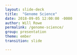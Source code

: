 ```yaml
---
layout: slide-deck
title:  "Genome Science"
date: 2018-09-05 12:00:00 -0000
author: Will Rowe
permalink: /genome-science/
group: presentation
theme: ember
transition: slide

---
```


<script type="text/template">

#### Genome Science 2018

***

# Sketching microbiomes

***

Will Rowe PhD

<br/>email: [will.rowe@stfc.ac.uk](will.rowe@stfc.ac.uk) | twitter: [wil_rowe](https://twitter.com/wil_rowe)

----

***

## Talk overview

***

* Background
 - what is data sketching?
 - how is it applied to microbial genomics?

* Sketching microbiomes
 - histosketching for fast indexing, clustering and ML
 - indexing variation graphs and resistome profiling

* Software and a case study
 - HULK, BANNER, GROOT & DRAX!
 - identifying neonatal dysbiosis

----

"[Analytics]() is the discovery, interpretation, and communication of meaningful patterns in data; focusing on what will happen next"

<br/>
<div align="right">
<i>wikipedia<i/>
<div/>

---

* Microbiome analytics has a [big data]() problem
  - certain questions don't scale
  - e.g. finding frequent items, counting distinct elements etc.
  - requires large time/compute resources

* Rather than bigger computers, what can we do?
 - reduce the data
 - approximate the data
 - streamline workflows

---

"[Data sketching]() produces an approximate answer based on a summary ([sketch]()) of the data stream in memory"

---

* [Data sketching]() can enable microbiome analytics
 - can process data streams in small, fixed memory
 - only need a single pass of the data
 - probabilistic but with error bounds

* Recent sketching tools using MinHash ( e.g. [mash](), [sourmash]()) are great!
 - find similar genomes
 - find what's in your microbiome sample
 - get distances to build quick trees

* There are some drawbacks, especially for microbiome analytics
 - MinHash doesn't include k-mer frequency information
 - MinHash doesn't account for impact of relative set size

----

"The [histogram sketch]() (or histosketch) data structure maintains a set of  fixed size sketches to approximate the overall histogram as it is received from a data stream"

<br/>
<div align="right">
<i>Yang et al. 2017<i/>
<div/>

---

<img src="https://raw.githubusercontent.com/will-rowe/hulk/master/paper/img/figures/pngs/figure-1.png" width="60%">

> [Rowe, WPM et al. Streaming histogram sketching for rapid microbiome analytics. BioRxiv 2018](https://doi.org/10.1101/408070)
<br/>
> [twitter: @wil_rowe]()

---

* [Histosketch]() algorithm
  - designed for similarity comparisons of customer activity information
  - implemented here to process streaming k-mer spectra

* Uses [consistent weighted sampling]()
 - keeps track of k-mer frequency information
 - accounts for differences in relative set size

* Several applications
  - sample dissimilarity estimation
  - rapid microbiome catalogue searching
  - classification of microbiome samples in near real-time.

---

<img src="https://raw.githubusercontent.com/will-rowe/hulk/master/paper/img/figures/pngs/figure-2.png" width="50%">

* Microbiome samples from different body sites (CAMI project)

* Histosketched 48 samples in [1m30s]()

* Histosketches cluster by body site using Jaccard similarity

---

Histosketch collections can also be indexed and searched, or as features for ML classifiers. More on this later!

---

<img src="https://raw.githubusercontent.com/will-rowe/hulk/master/paper/img/misc/hulk-logo-with-text.png" width="30%">

[H]()istosketching [U]()sing [L]()ittle [K]()mers

> $ conda install hulk || [github.com/will-rowe/hulk](https://github.com/will-rowe/hulk)

---

<img src="https://raw.githubusercontent.com/will-rowe/banner/master/misc/logo/banner-logo-with-text.png" width="40%">

> $ conda install hulk || [github.com/will-rowe/banner](https://github.com/will-rowe/banner)

---

<img src="https://raw.githubusercontent.com/will-rowe/hulk/master/paper/img/figures/pngs/figure-4.png" width="50%">

* Index the sketches using LSH Forest scheme

* Indexes are updatable

* Index searches predominantly return samples from same body site

----

Once we have identified microbiomes of interest, how can we quickly check for genes of interest?

---

<img src="https://raw.githubusercontent.com/will-rowe/groot/master/paper/img/misc/groot-logo-with-text.png" width="30%">

[G]()raphing [R]()esistance [O]()ut [O]()f me[T]()agenomes

> $ conda install groot || [github.com/will-rowe/groot](https://github.com/will-rowe/groot)
<br/>
> [Rowe, WPM et al. Indexed variation graphs for efficient and accurate resistome profiling. Bioinformatics 2018](https://doi.org/10.1093/bioinformatics/bty387)

---

***

### Indexed variation graphs: [indexing]()

***

* A gene database is clustered, then converted to variation graphs

* Graph traversals are windowed and decomposed to k-mer sets

* A [MinHash signature]() is kept for each window of graph traversal

![groot-figure-1a]({{site.url}}/_slides/slide-data/iror/figure-1a.png)

---

***

### Indexed variation graphs: [seeding]()

***

* Query reads are quality checked, trimmed and hashed

* The read signature is queried against the index using additional locality sensitive hashing

* Seeds are determined using ranked [Jaccard Similarity]() estimates

![groot-figure-1b]({{site.url}}/_slides/slide-data/iror/figure-1b.png)

---

***

### Indexed variation graphs: [aligning]()

***

* Assumption: majority of reads do not contain novel SNPs or errors

* Hierarchical local alignment
 - exact match > shuffled seed > gapped-end alignment

* Score traversal to classify an alignment (unique, perfect etc.)

![groot-figure-1c]({{site.url}}/_slides/slide-data/iror/figure-1c.png)

----

A case study: designing an analysis workflow for profiling the neonatal microbiome

<br/>
<div align="right">
<i>collaboration with Lindsay Hall (Quadram)<i/>
<div/>

---

* A clinically relevant dataset
  - gut microbiome profiles from a cohort of healthy pre-term neonates
  - from a single hospital

* Profiling the gut microbiota of preterm infants
  - correlating this to health data
  - investigate impact of antibiotics

* Workflow aims
  - quickly identify microbiomes exhibiting dysbiosis
  - identify Antibiotic Resistance Genes (ARGs)
  - determine ARG carriage
  - detect changes in longitudinal samples
  - work on a laptop

---

![img]({{site.url}}/_slides/slide-data/genome-science/tools-logos.png)

---

![img]({{site.url}}/_slides/slide-data/genome-science/tools-workflow.png)

---

* Histosketching with [HULK]()
  - clusters the samples

* Classification with [BANNER]()
  - predicts dysbiosis in ~10 seconds / sample

* Gene detection with [GROOT]()
 - ARGs identified in ~30 seconds / sample

* Automate with [DRAX]() (in development)
 - reproducible pipeline
 - adds Metacherchant for identifying gene carriage

---

![img]({{site.url}}/_slides/slide-data/iror/tmp.jpg)

* Single blaSHV (blaSHV-11) gene present at day 7 post initial antibiotic treatment

*  Multiple blaSHV variants present at day 18 post initial antibiotic treatment

* Graph bubbles correspond to variant nodes that bring additional extended-spectrum beta-lactamase activity to blaSHV (e.g. blaSHV-40)

----

### [Acknowledgements]()

***

|    STFC     |    IBM Research    |
| :---------: | :----------------: |
| Martyn Winn |   Anna Carrieri    |
|             | Edward Pyzer-Knapp |
|             |                    |

|  Quadram Institute   | Imperial College London |
| :------------------: | :---------------------: |
|     Lindsay Hall     |       Simon Kroll       |
| Cristina Alcon-Giner |        Alex Shaw        |
|    Shabhonam Caim    |      Kathleen Sim       |
|                      |                         |

----

#### Genome Science 2018

***

# Thanks for listening

***

<br/>email: [will.rowe@stfc.ac.uk](will.rowe@stfc.ac.uk) | software: [github.com/will-rowe](https://github.com/will-rowe)

twitter: [wil_rowe](https://twitter.com/wil_rowe) | slides: [will-rowe.github.io/genome-science](https://will-rowe.github.io/genome-science)

</script>
<section>
    <pre><code data-trim data-noescape>
    </code></pre>
</section>

